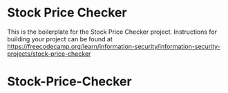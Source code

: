 # Stock Price Checker

This is the boilerplate for the Stock Price Checker project. Instructions for building your project can be found at https://freecodecamp.org/learn/information-security/information-security-projects/stock-price-checker
# Stock-Price-Checker
